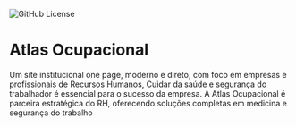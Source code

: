 ![GitHub License](https://img.shields.io/github/license/hellrodrigues/one-page?style=for-the-badge)
# Atlas Ocupacional

Um site institucional one page, moderno e direto, com foco em empresas e profissionais de Recursos Humanos,
Cuidar da saúde e segurança do trabalhador é essencial para o sucesso da empresa. A Atlas Ocupacional é parceira estratégica do RH, oferecendo soluções completas em medicina e segurança do trabalho

